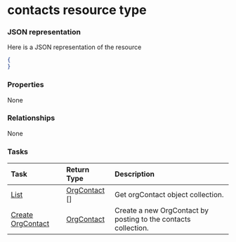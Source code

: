 # contacts resource type



### JSON representation

Here is a JSON representation of the resource

<!-- {
  "blockType": "resource",
  "optionalProperties": [

  ],
  "@odata.type": "microsoft.graph.contacts"
}-->

```json
{
}

```
### Properties
None

### Relationships
None


### Tasks

| Task		   | Return Type	|Description|
|:---------------|:--------|:----------|
|[List](../api/orgcontact_list.md) | [OrgContact](orgcontact.md) [] |Get orgContact object collection. |
|[Create OrgContact](../api/orgcontact_post_contacts.md) |[OrgContact](orgcontact.md)| Create a new OrgContact by posting to the contacts collection.|

<!-- uuid: e8e04b3a-c628-4dbe-8876-f81f54fcb0bc
2015-10-19 08:55:32 UTC -->
<!-- {
  "type": "#page.annotation",
  "description": "contacts resource",
  "keywords": "",
  "section": "documentation",
  "tocPath": ""
}-->